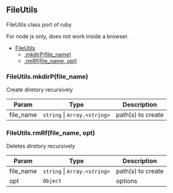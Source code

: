 <a name="FileUtils"></a>

## FileUtils
FileUtils class port of ruby

For node js only, does not work inside a browser.

* [FileUtils](#FileUtils)
    * [.mkdirP(file_name)](#FileUtils.mkdirP)
    * [.rmRf(file_name, opt)](#FileUtils.rmRf)

<a name="FileUtils.mkdirP"></a>

### FileUtils.mkdirP(file_name)
Create diretory recursively

| Param | Type | Description |
| --- | --- | --- |
| file_name | <code>string</code> \| <code>Array.&lt;string&gt;</code> | path(s) to create |

<a name="FileUtils.rmRf"></a>

### FileUtils.rmRf(file_name, opt)
Deletes diretory recursively

| Param | Type | Description |
| --- | --- | --- |
| file_name | <code>string</code> \| <code>Array.&lt;string&gt;</code> | path(s) to create |
| opt | <code>Object</code> | options |

